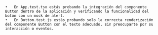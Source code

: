 	•	En App.test.tsx estás probando la integración del componente Button dentro de la aplicación y verificando la funcionalidad del botón con un mock de alert.
	•	En Button.test.js estás probando solo la correcta renderización del componente Button con el texto adecuado, sin preocuparte por su interacción o eventos.